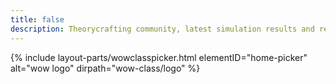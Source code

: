 ```yaml
---
title: false
description: Theorycrafting community, latest simulation results and resources -based on SimulationCraft- for World of Warcraft.
---
```


{% include layout-parts/wowclasspicker.html elementID="home-picker" alt="wow logo" dirpath="wow-class/logo" %}
